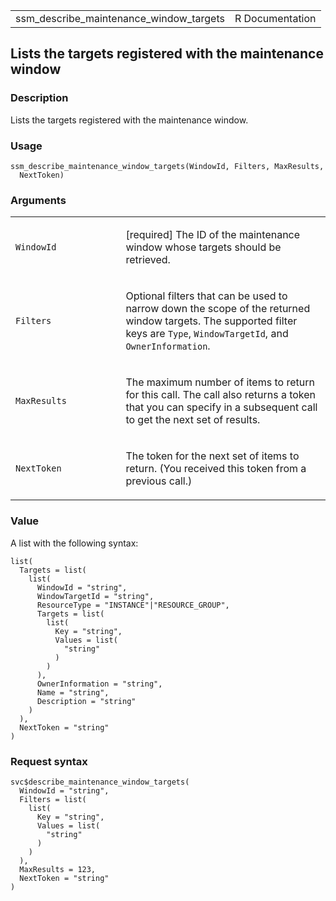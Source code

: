 <table style="width: 100%;">
<tbody>
<tr class="odd">
<td>ssm_describe_maintenance_window_targets</td>
<td style="text-align: right;">R Documentation</td>
</tr>
</tbody>
</table>

## Lists the targets registered with the maintenance window

### Description

Lists the targets registered with the maintenance window.

### Usage

    ssm_describe_maintenance_window_targets(WindowId, Filters, MaxResults,
      NextToken)

### Arguments

<table>
<colgroup>
<col style="width: 35%" />
<col style="width: 65%" />
</colgroup>
<tbody>
<tr class="odd">
<td><code
id="ssm_describe_maintenance_window_targets_:_WindowId">WindowId</code></td>
<td><p>[required] The ID of the maintenance window whose targets should
be retrieved.</p></td>
</tr>
<tr class="even">
<td><code
id="ssm_describe_maintenance_window_targets_:_Filters">Filters</code></td>
<td><p>Optional filters that can be used to narrow down the scope of the
returned window targets. The supported filter keys are
<code>Type</code>, <code>WindowTargetId</code>, and
<code>OwnerInformation</code>.</p></td>
</tr>
<tr class="odd">
<td><code
id="ssm_describe_maintenance_window_targets_:_MaxResults">MaxResults</code></td>
<td><p>The maximum number of items to return for this call. The call
also returns a token that you can specify in a subsequent call to get
the next set of results.</p></td>
</tr>
<tr class="even">
<td><code
id="ssm_describe_maintenance_window_targets_:_NextToken">NextToken</code></td>
<td><p>The token for the next set of items to return. (You received this
token from a previous call.)</p></td>
</tr>
</tbody>
</table>

### Value

A list with the following syntax:

    list(
      Targets = list(
        list(
          WindowId = "string",
          WindowTargetId = "string",
          ResourceType = "INSTANCE"|"RESOURCE_GROUP",
          Targets = list(
            list(
              Key = "string",
              Values = list(
                "string"
              )
            )
          ),
          OwnerInformation = "string",
          Name = "string",
          Description = "string"
        )
      ),
      NextToken = "string"
    )

### Request syntax

    svc$describe_maintenance_window_targets(
      WindowId = "string",
      Filters = list(
        list(
          Key = "string",
          Values = list(
            "string"
          )
        )
      ),
      MaxResults = 123,
      NextToken = "string"
    )
